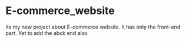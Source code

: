 # E-commerce_website
Its my new project about E-commerce website.
It has only the front-end part.
Yet to add the abck end also
